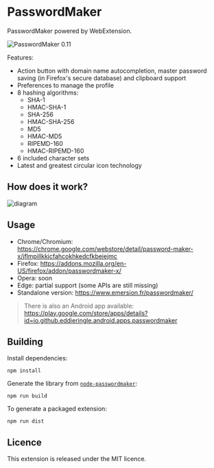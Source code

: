 # PasswordMaker

PasswordMaker powered by WebExtension.

![PasswordMaker 0.11](https://cloud.githubusercontent.com/assets/506932/8762930/6fca6812-2d87-11e5-911b-6a7e354fcc45.png)

Features:
* Action button with domain name autocompletion, master password saving (in Firefox's secure database) and clipboard support
* Preferences to manage the profile
* 8 hashing algorithms:
  * SHA-1
  * HMAC-SHA-1
  * SHA-256
  * HMAC-SHA-256
  * MD5
  * HMAC-MD5
  * RIPEMD-160
  * HMAC-RIPEMD-160
* 6 included character sets
* Latest and greatest circular icon technology

How does it work?
-----------------

![diagram](https://cloud.githubusercontent.com/assets/506932/3291715/4b9b80d6-f587-11e3-9115-d322e5748806.png)

Usage
-----

* Chrome/Chromium: https://chrome.google.com/webstore/detail/password-maker-x/jflmpillkkjcfahcokhkedcfkbeiejmc
* Firefox: https://addons.mozilla.org/en-US/firefox/addon/passwordmaker-x/
* Opera: soon
* Edge: partial support (some APIs are still missing)
* Standalone version: https://www.emersion.fr/passwordmaker/

> There is also an Android app available: https://play.google.com/store/apps/details?id=io.github.eddieringle.android.apps.passwordmaker

Building
--------

Install dependencies:
```
npm install
```

Generate the library from [`node-passwordmaker`](https://github.com/emersion/node-passwordmaker):
```
npm run build
```

To generate a packaged extension:
```
npm run dist
```

Licence
-------

This extension is released under the MIT licence.
